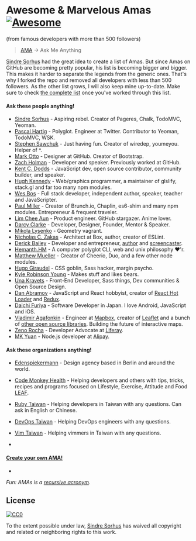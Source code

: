# Awesome & Marvelous Amas [![Awesome](https://cdn.rawgit.com/sindresorhus/awesome/d7305f38d29fed78fa85652e3a63e154dd8e8829/media/badge.svg)](https://github.com/sindresorhus/awesome)
(from famous developers with more than 500 followers)

> [AMA](https://en.wikipedia.org/wiki/Reddit#IAmA_and_AMA) → Ask Me Anything

[Sindre Sorhus](https://github.com/sindresorhus) had the great idea to create a list of Amas. But since Amas on GitHub are becoming pretty popular, his list is becoming bigger and bigger. This makes it harder to separate the legends from the generic ones. That's why I forked the repo and removed all developers with less than 500 followers. As the other list grows, I will also keep mine up-to-date. Make sure to check [the complete list](https://github.com/sindresorhus/amas) once you've worked through this list.

#### Ask these people anything!

- [Sindre Sorhus](https://github.com/sindresorhus/ama) - Aspiring rebel. Creator of Pageres, Chalk, TodoMVC, Yeoman.
- [Pascal Hartig](https://github.com/passy/ama) - Polyglot. Engineer at Twitter. Contributor to Yeoman, TodoMVC, WSK.
- [Stephen Sawchuk](https://github.com/stephenplusplus/ama) - Just having fun. Creator of wiredep, youmeyou. Helper of ^.
- [Mark Otto](https://github.com/mdo/ama) - Designer at GitHub. Creator of Bootstrap.
- [Zach Holman](https://github.com/holman/feedback) - Developer and speaker. Previously worked at GitHub.
- [Kent C. Dodds](https://github.com/kentcdodds/ama) - JavaScript dev, open source contributor, community builder, and speaker.
- [Hugh Kennedy](https://github.com/hughsk/ama) - Web/graphics programmer, a maintainer of glslify, stack.gl and far too many npm modules.
- [Wes Bos](https://github.com/wesbos/ama) - Full stack developer, independent author, speaker, teacher and JavaScripter.
- [Paul Miller](https://github.com/paulmillr/ama) - Creator of Brunch.io, Chaplin, es6-shim and many npm modules. Entrepreneur & frequent traveler.
- [Lim Chee Aun](https://github.com/cheeaun/ama) - Product engineer. GitHub stargazer. Anime lover.
- [Darcy Clarke](https://github.com/darcyclarke/ama) - Developer, Designer, Founder, Mentor & Speaker.
- [Mikola Lysenko](https://github.com/mikolalysenko/ama) - Geometry vagrant.
- [Nicholas C. Zakas](https://github.com/nzakas/ama) - Architect at Box, author, creator of ESLint.
- [Derick Bailey](https://github.com/derickbailey/ama) - Developer and entrepreneur, [author](http://derickbailey.com/publications) and [screencaster](http://watchmecode.com).
- [Hemanth.HM](https://github.com/hemanth/ama/) - A computer polyglot CLI, web and unix philosophy ❤️'r.
- [Matthew Mueller](https://github.com/matthewmueller/ama) - Creator of Cheerio, Duo, and a few other node modules.
- [Hugo Giraudel](https://github.com/hugogiraudel/ama) - CSS goblin, Sass hacker, margin psycho.
- [Kyle Robinson Young](https://github.com/shama/ama) - Makes stuff and likes bears.
- [Una Kravets](https://github.com/una/ama) - Front-End Developer, Sass things, Dev communities & Open Source Design.
- [Dan Abramov](https://github.com/gaearon/ama) - JavaScript and React hobbyist, creator of [React Hot Loader](https://github.com/gaearon/react-hot-loader) and [Redux](https://github.com/rackt/redux).
- [Daichi Furiya](https://github.com/wasabeef/ama) - Software Developer in Japan. I love Android, JavaScript and iOS.
- [Vladimir Agafonkin](https://github.com/mourner/ama) - Engineer at [Mapbox](https://www.mapbox.com/), creator of [Leaflet](http://leafletjs.com/) and a bunch of [other open source libraries](https://github.com/mourner/projects). Building the future of interactive maps.
- [Zeno Rocha](https://github.com/zenorocha/ama) - Developer Advocate at [Liferay](http://www.liferay.com/).
- [MK Yuan](https://github.com/fengmk2/ama) - Node.js developer at [Alipay](https://www.alipay.com).

#### Ask these organizations anything!

- [Edenspiekermann](https://github.com/edenspiekermann/ama) - Design agency based in Berlin and around the world.
- [Code Monkey Health](https://github.com/codemonkeyhealth/ama) - Helping developers and others with tips, tricks, recipes and programs focused on Lifestyle, Exercise, Attitude and Food [LEAF](http://codemonkeyhealth.com).
- [Ruby Taiwan](https://github.com/rubytaiwan/AMA) - Helping developers in Taiwan with any questions. Can ask in English or Chinese.
- [DevOps Taiwan](https://github.com/DevOpsTW/AMA) - Helping DevOps engineers with any questions.
- [Vim Taiwan](https://github.com/vim-tw/ama) - Helping vimmers in Taiwan with any questions.


-

#### [Create your own AMA!](create-ama.md)

-


*Fun: AMAs is a [recursive acronym](https://en.wikipedia.org/wiki/Recursive_acronym).*


## License

[![CC0](http://i.creativecommons.org/p/zero/1.0/88x31.png)](http://creativecommons.org/publicdomain/zero/1.0/)

To the extent possible under law, [Sindre Sorhus](http://sindresorhus.com) has waived all copyright and related or neighboring rights to this work.
